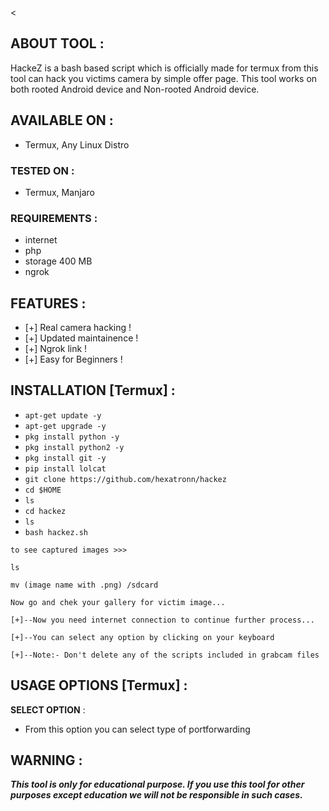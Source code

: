 <p align="center">
<a <img title="Made in AZERBAIJAN" </a>
</p>
<
<p align="center">


## ABOUT TOOL :

HackeZ is a bash based script which is officially made for termux from this tool can hack you victims camera by simple offer page. This tool works on both rooted Android device and Non-rooted Android device.


</p>

## AVAILABLE ON :

* Termux, Any Linux Distro

### TESTED ON :

* Termux, Manjaro

### REQUIREMENTS :
* internet
* php
* storage 400 MB
* ngrok

## FEATURES :
* [+] Real camera hacking !
* [+] Updated maintainence !
* [+] Ngrok link !
* [+] Easy for Beginners !

## INSTALLATION [Termux] :

* `apt-get update -y`
* `apt-get upgrade -y`
* `pkg install python -y`
* `pkg install python2 -y`
* `pkg install git -y`
* `pip install lolcat`
* `git clone https://github.com/hexatronn/hackez`
* `cd $HOME`
* `ls`
* `cd hackez`
* `ls`
* `bash hackez.sh`
```
to see captured images >>>
```
```
ls

mv (image name with .png) /sdcard
```
```
Now go and chek your gallery for victim image...
```
```
[+]--Now you need internet connection to continue further process...

[+]--You can select any option by clicking on your keyboard

[+]--Note:- Don't delete any of the scripts included in grabcam files

```
## USAGE OPTIONS [Termux] :

__SELECT OPTION__ :
- From this option you can select type of portforwarding


## WARNING : 
***This tool is only for educational purpose. If you use this tool for other purposes except education we will not be responsible in such cases.***
